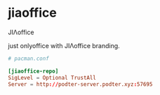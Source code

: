 # jiaoffice

JIΛoffice

just onlyoffice with JIΛoffice branding.

```conf
# pacman.conf

[jiaoffice-repo]
SigLevel = Optional TrustAll
Server = http://podter-server.podter.xyz:57695
```
